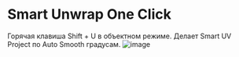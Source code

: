 # Smart Unwrap One Click
Горячая клавиша Shift + U в объектном режиме.
Делает Smart UV Project по Auto Smooth градусам.
![image](https://user-images.githubusercontent.com/95053537/183986763-36a2b1ac-0e91-4697-ac20-5643b6f4972c.png)

